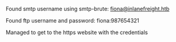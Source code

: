 Found smtp username using smtp-brute:
fiona@inlanefreight.htb

Found ftp username and password:
fiona:987654321

Managed to get to the https website with the credentials